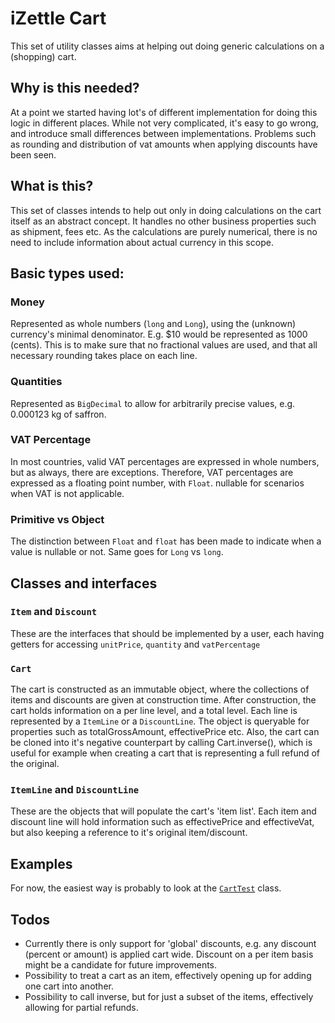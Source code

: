 # iZettle Cart

This set of utility classes aims at helping out doing generic calculations on a (shopping) cart.

## Why is this needed?
At a point we started having lot's of different implementation for doing this logic in different places. While not very complicated, it's easy to go wrong, and introduce small differences between implementations. Problems such as rounding and distribution of vat amounts when applying discounts have been seen.

## What is this?
This set of classes intends to help out only in doing calculations on the cart itself as an abstract concept. It handles no other business properties such as shipment, fees etc. As the calculations are purely numerical, there is no need to include information about actual currency in this scope.

## Basic types used:
### Money
Represented as whole numbers (`long` and `Long`), using the (unknown) currency's minimal denominator. E.g. $10 would be represented as 1000 (cents). This is to make sure that no fractional values are used, and that all necessary rounding takes place on each line.
### Quantities
Represented as `BigDecimal` to allow for arbitrarily precise values, e.g. 0.000123 kg of saffron.
### VAT Percentage
In most countries, valid VAT percentages are expressed in whole numbers, but as always, there are exceptions. Therefore, VAT percentages are expressed as a floating point number, with `Float`. nullable for scenarios when VAT is not applicable.
### Primitive vs Object
The distinction between `Float` and `float` has been made to indicate when a value is nullable or not. Same goes for `Long` vs `long`.

## Classes and interfaces
### `Item` and `Discount`
These are the interfaces that should be implemented by a user, each having getters for accessing `unitPrice`, `quantity` and `vatPercentage`
### `Cart`
The cart is constructed as an immutable object, where the collections of items and discounts are given at construction time. After construction, the cart holds information on a per line level, and a total level. Each line is represented by a `ItemLine` or a `DiscountLine`. The object is queryable for properties such as totalGrossAmount, effectivePrice etc. Also, the cart can be cloned into it's negative counterpart by calling Cart.inverse(), which is useful for example when creating a cart that is representing a full refund of the original.
### `ItemLine` and `DiscountLine`
These are the objects that will populate the cart's 'item list'. Each item and discount line will hold information such as effectivePrice and effectiveVat, but also keeping a reference to it's original item/discount.

## Examples
For now, the easiest way is probably to look at the [`CartTest`](https://github.com/iZettle/izettle-toolbox/blob/master/izettle-cart/src/test/java/com/izettle/cart/CartTest.java) class.

## Todos
* Currently there is only support for 'global' discounts, e.g. any discount (percent or amount) is applied cart wide. Discount on a per item basis might be a candidate for future improvements.
* Possibility to treat a cart as an item, effectively opening up for adding one cart into another.
* Possibility to call inverse, but for just a subset of the items, effectively allowing for partial refunds.



